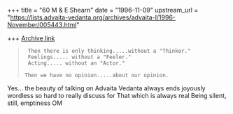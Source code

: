 +++
title = "60 M & E Shearn"
date = "1996-11-09"
upstream_url = "https://lists.advaita-vedanta.org/archives/advaita-l/1996-November/005443.html"

+++
[Archive link](https://lists.advaita-vedanta.org/archives/advaita-l/1996-November/005443.html)

>      Then there is only thinking.....without a "Thinker."
>      Feelings..... without a "Feeler."
>      Acting..... without an "Actor."
>
>     Then we have no opinion.....about our opinion.
>
>


Yes...
the beauty of talking on Advaita Vedanta
always ends joyously wordless
so hard to really discuss
for That which is always real
Being silent, still, emptiness
OM

